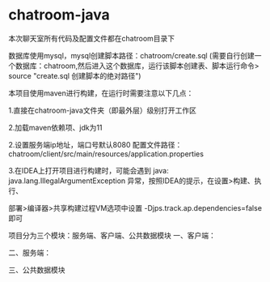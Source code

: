 # chatroom-java

本次聊天室所有代码及配置文件都在chatroom目录下

数据库使用mysql，mysql创建脚本路径：chatroom/create.sql (需要自行创建一个数据库：chatroom,然后进入这个数据库，运行该脚本创建表、脚本运行命令> source "create.sql 创建脚本的绝对路径")



本项目使用maven进行构建，在运行时需要注意以下几点：

1.直接在chatroom-java文件夹（即最外层）级别打开工作区

2.加载maven依赖项、jdk为11

2.设置服务端ip地址，端口号默认8080 配置文件路径：chatroom/client/src/main/resources/application.properties

3.在IDEA上打开项目进行构建时，可能会遇到 java: java.lang.IllegalArgumentException 异常，按照IDEA的提示，在设置>构建、执行、

部署>编译器>共享构建过程VM选项中设置  -Djps.track.ap.dependencies=false 即可



项目分为三个模块：服务端、客户端、公共数据模块
一、客户端：

二、服务端：

三、公共数据模块
